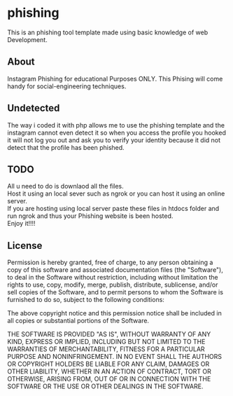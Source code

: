# phishing
This is an phishing tool template made using basic knowledge of web Development.

## About
Instagram Phishing for educational Purposes ONLY.
This Phising will come handy for social-engineering techniques.

## Undetected
The way i coded it with php allows me to use the phishing template and the instagram cannot even detect it so when you access the profile you hooked it will not log you out and ask you to verify your identity because it did not detect that the profile has been phished. 

## TODO
All u need to do is downlaod all the files.<br>
Host it using an local sever such as ngrok or you can host it using an online server.<br>
If you are hosting using local server paste these files in htdocs folder and run ngrok and thus your Phishing website is been hosted.<br>
Enjoy it!!!!


## License

Permission is hereby granted, free of charge, to any person obtaining a copy of this software and associated documentation files (the "Software"), to deal in the Software without restriction, including without limitation the rights to use, copy, modify, merge, publish, distribute, sublicense, and/or sell copies of the Software, and to permit persons to whom the Software is furnished to do so, subject to the following conditions:

The above copyright notice and this permission notice shall be included in all copies or substantial portions of the Software.

THE SOFTWARE IS PROVIDED "AS IS", WITHOUT WARRANTY OF ANY KIND, EXPRESS OR IMPLIED, INCLUDING BUT NOT LIMITED TO THE WARRANTIES OF MERCHANTABILITY, FITNESS FOR A PARTICULAR PURPOSE AND NONINFRINGEMENT. IN NO EVENT SHALL THE AUTHORS OR COPYRIGHT HOLDERS BE LIABLE FOR ANY CLAIM, DAMAGES OR OTHER LIABILITY, WHETHER IN AN ACTION OF CONTRACT, TORT OR OTHERWISE, ARISING FROM, OUT OF OR IN CONNECTION WITH THE SOFTWARE OR THE USE OR OTHER DEALINGS IN THE SOFTWARE.
